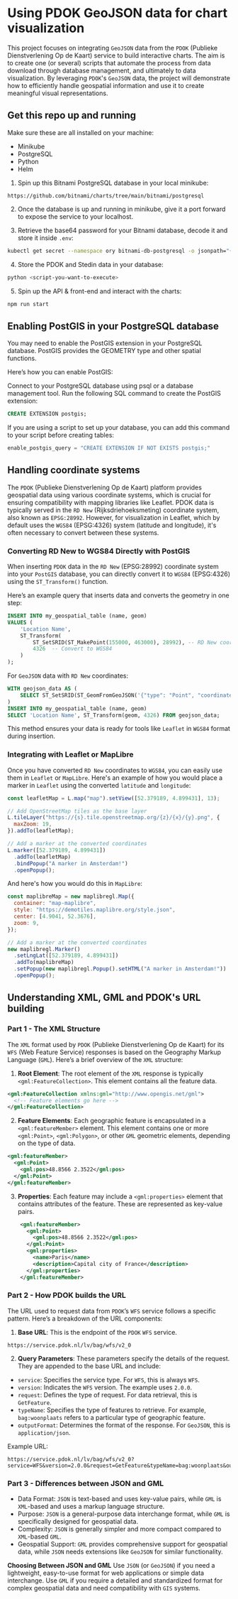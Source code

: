 # Using PDOK GeoJSON data for chart visualization

This project focuses on integrating `GeoJSON` data from the `PDOK` (Publieke Dienstverlening Op de Kaart) service to build interactive charts. The aim is to create one (or several) scripts that automate the process from data download through database management, and ultimately to data visualization. By leveraging `PDOK`'s `GeoJSON` data, the project will demonstrate how to efficiently handle geospatial information and use it to create meaningful visual representations.

## Get this repo up and running

Make sure these are all installed on your machine:

- Minikube
- PostgreSQL
- Python
- Helm

1. Spin up this Bitnami PostgreSQL database in your local minikube:

```
https://github.com/bitnami/charts/tree/main/bitnami/postgresql
```

2. Once the database is up and running in minikube, give it a port forward to expose the service to your localhost.

3. Retrieve the base64 password for your Bitnami database, decode it and store it inside `.env`:

```zsh
kubectl get secret --namespace ory bitnami-db-postgresql -o jsonpath="{.data.postgres-password}" | base64 -d
```

4. Store the PDOK and Stedin data in your database:

```zsh
python <script-you-want-to-execute>
```

5. Spin up the API & front-end and interact with the charts:

```zsh
npm run start
```

## Enabling PostGIS in your PostgreSQL database

You may need to enable the PostGIS extension in your PostgreSQL database. PostGIS provides the GEOMETRY type and other spatial functions.

Here’s how you can enable PostGIS:

Connect to your PostgreSQL database using psql or a database management tool. Run the following SQL command to create the PostGIS extension:

```sql
CREATE EXTENSION postgis;
```

If you are using a script to set up your database, you can add this command to your script before creating tables:

```python
enable_postgis_query = "CREATE EXTENSION IF NOT EXISTS postgis;"
```

## Handling coordinate systems

The `PDOK` (Publieke Dienstverlening Op de Kaart) platform provides geospatial data using various coordinate systems, which is crucial for ensuring compatibility with mapping libraries like Leaflet. PDOK data is typically served in the `RD New` (Rijksdriehoeksmeting) coordinate system, also known as `EPSG:28992`. However, for visualization in Leaflet, which by default uses the `WGS84` (EPSG:4326) system (latitude and longitude), it's often necessary to convert between these systems.

### Converting RD New to WGS84 Directly with PostGIS

When inserting `PDOK` data in the `RD New` (EPSG:28992) coordinate system into your `PostGIS` database, you can directly convert it to `WGS84` (EPSG:4326) using the `ST_Transform()` function.

Here’s an example query that inserts data and converts the geometry in one step:

```sql
INSERT INTO my_geospatial_table (name, geom)
VALUES (
    'Location Name',
    ST_Transform(
        ST_SetSRID(ST_MakePoint(155000, 463000), 28992), -- RD New coordinates
        4326  -- Convert to WGS84
    )
);
```

For `GeoJSON` data with `RD New` coordinates:

```sql
WITH geojson_data AS (
    SELECT ST_SetSRID(ST_GeomFromGeoJSON('{"type": "Point", "coordinates": [155000, 463000]}'), 28992) AS geom
)
INSERT INTO my_geospatial_table (name, geom)
SELECT 'Location Name', ST_Transform(geom, 4326) FROM geojson_data;
```

This method ensures your data is ready for tools like `Leaflet` in `WGS84` format during insertion.

### Integrating with Leaflet or MapLibre

Once you have converted `RD New` coordinates to `WGS84`, you can easily use them in `Leaflet` or `MapLibre`. Here's an example of how you would place a marker in `Leaflet` using the converted `latitude` and `longitude`:

```js
const leafletMap = L.map("map").setView([52.379189, 4.899431], 13);

// Add OpenStreetMap tiles as the base layer
L.tileLayer("https://{s}.tile.openstreetmap.org/{z}/{x}/{y}.png", {
  maxZoom: 19,
}).addTo(leafletMap);

// Add a marker at the converted coordinates
L.marker([52.379189, 4.899431])
  .addTo(leafletMap)
  .bindPopup("A marker in Amsterdam!")
  .openPopup();
```

And here's how you would do this in `MapLibre`:

```js
const maplibreMap = new maplibregl.Map({
  container: "map-maplibre",
  style: "https://demotiles.maplibre.org/style.json",
  center: [4.9041, 52.3676],
  zoom: 9,
});

// Add a marker at the converted coordinates
new maplibregl.Marker()
  .setLngLat([52.379189, 4.899431])
  .addTo(maplibreMap)
  .setPopup(new maplibregl.Popup().setHTML("A marker in Amsterdam!"))
  .openPopup();
```

## Understanding XML, GML and PDOK's URL building

### Part 1 - The XML Structure

The `XML` format used by `PDOK` (Publieke Dienstverlening Op de Kaart) for its `WFS` (Web Feature Service) responses is based on the Geography Markup Language (`GML`). Here’s a brief overview of the `XML` structure:

1. **Root Element**: The root element of the `XML` response is typically `<gml:FeatureCollection>`. This element contains all the feature data.

```xml
<gml:FeatureCollection xmlns:gml="http://www.opengis.net/gml">
  <!-- Feature elements go here -->
</gml:FeatureCollection>
```

2. **Feature Elements**: Each geographic feature is encapsulated in a `<gml:featureMember>` element. This element contains one or more `<gml:Point>`, `<gml:Polygon>`, or other `GML` geometric elements, depending on the type of data.

```xml
<gml:featureMember>
  <gml:Point>
    <gml:pos>48.8566 2.3522</gml:pos>
  </gml:Point>
</gml:featureMember>
```

3. **Properties**: Each feature may include a `<gml:properties>` element that contains attributes of the feature. These are represented as key-value pairs.

```xml
    <gml:featureMember>
      <gml:Point>
        <gml:pos>48.8566 2.3522</gml:pos>
      </gml:Point>
      <gml:properties>
        <name>Paris</name>
        <description>Capital city of France</description>
      </gml:properties>
    </gml:featureMember>
```

### Part 2 - How PDOK builds the URL

The URL used to request data from `PDOK`’s `WFS` service follows a specific pattern. Here’s a breakdown of the URL components:

1. **Base URL**: This is the endpoint of the `PDOK` `WFS` service.

```
https://service.pdok.nl/lv/bag/wfs/v2_0
```

2. **Query Parameters**: These parameters specify the details of the request. They are appended to the base URL and include:

- `service`: Specifies the service type. For `WFS`, this is always `WFS`.
- `version`: Indicates the `WFS` version. The example uses `2.0.0`.
- `request`: Defines the type of request. For data retrieval, this is `GetFeature`.
- `typeName`: Specifies the type of features to retrieve. For example, `bag:woonplaats` refers to a particular type of geographic feature.
- `outputFormat`: Determines the format of the response. For `GeoJSON`, this is `application/json`.

Example URL:

```
https://service.pdok.nl/lv/bag/wfs/v2_0?service=WFS&version=2.0.0&request=GetFeature&typeName=bag:woonplaats&outputFormat=application/json
```

### Part 3 - Differences between JSON and GML

- Data Format: `JSON` is text-based and uses key-value pairs, while `GML` is `XML`-based and uses a markup language structure.
- Purpose: `JSON` is a general-purpose data interchange format, while `GML` is specifically designed for geospatial data.
- Complexity: `JSON` is generally simpler and more compact compared to `XML`-based `GML`.
- Geospatial Support: `GML` provides comprehensive support for geospatial data, while `JSON` needs extensions like `GeoJSON` for similar functionality.

**Choosing Between JSON and GML**
Use `JSON` (or `GeoJSON`) if you need a lightweight, easy-to-use format for web applications or simple data interchange. Use `GML` if you require a detailed and standardized format for complex geospatial data and need compatibility with `GIS` systems.
